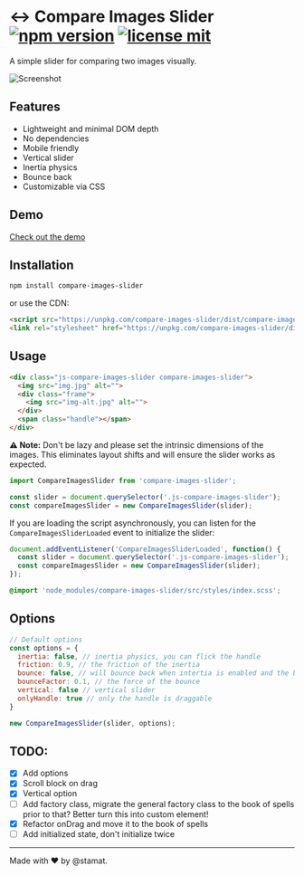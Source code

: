 # ↔️ Compare Images Slider [![npm version](https://img.shields.io/npm/v/compare-images-slider)](https://www.npmjs.com/package/compare-images-slider) [![license mit](https://img.shields.io/badge/license-MIT-green)](https://github.com/stamat/compare-images-slider/blob/main/LICENSE)

A simple slider for comparing two images visually.

![Screenshot](https://imgur.com/e9m4QaU)

## Features

- Lightweight and minimal DOM depth
- No dependencies
- Mobile friendly
- Vertical slider
- Inertia physics
- Bounce back
- Customizable via CSS

## Demo

[Check out the demo](https://stamat.github.io/compare-images-slider/)


## Installation

```bash
npm install compare-images-slider
```

or use the CDN:

```html
<script src="https://unpkg.com/compare-images-slider/dist/compare-images-slider.min.js"></script>
<link rel="stylesheet" href="https://unpkg.com/compare-images-slider/dist/compare-images-slider.min.css">
```

## Usage

```html
<div class="js-compare-images-slider compare-images-slider">
  <img src="img.jpg" alt="">
  <div class="frame">
    <img src="img-alt.jpg" alt="">
  </div>
  <span class="handle"></span>
</div>
```

**⚠️ Note:** Don't be lazy and please set the intrinsic dimensions of the images. This eliminates layout shifts and will ensure the slider works as expected.

```javascript
import CompareImagesSlider from 'compare-images-slider';

const slider = document.querySelector('.js-compare-images-slider');
const compareImagesSlider = new CompareImagesSlider(slider);
```

If you are loading the script asynchronously, you can listen for the `CompareImagesSliderLoaded` event to initialize the slider:

```javascript
document.addEventListener('CompareImagesSliderLoaded', function() {
  const slider = document.querySelector('.js-compare-images-slider');
  const compareImagesSlider = new CompareImagesSlider(slider);
});
```

```scss
@import 'node_modules/compare-images-slider/src/styles/index.scss';
```

## Options

```javascript
// Default options
const options = {
  inertia: false, // inertia physics, you can flick the handle
  friction: 0.9, // the friction of the inertia
  bounce: false, // will bounce back when intertia is enabled and the boundary is reached
  bounceFactor: 0.1, // the force of the bounce
  vertical: false // vertical slider
  onlyHandle: true // only the handle is draggable
}

new CompareImagesSlider(slider, options);
```

## TODO:

- [x] Add options
- [x] Scroll block on drag
- [x] Vertical option
- [ ] Add factory class, migrate the general factory class to the book of spells prior to that? Better turn this into custom element!
- [x] Refactor onDrag and move it to the book of spells
- [ ] Add initialized state, don't initialize twice

---

Made with ❤️ by @stamat.
